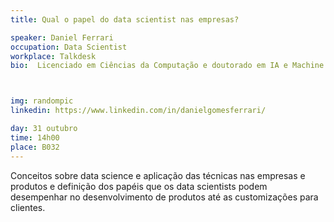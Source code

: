 ```yaml
---
title: Qual o papel do data scientist nas empresas?

speaker: Daniel Ferrari
occupation: Data Scientist
workplace: Talkdesk
bio:  Licenciado em Ciências da Computação e doutorado em IA e Machine Learning. Atuando como researcher publicou um livro e diversos artigos em parceria com laboratórios de Computação e Biologia. Como Engenheiro de Software, contribuiu no desenvolvimento de um sistema de planeamento de recurso corporativo (ERP). Como Data Scientist, combina a sua experiência como engenheiro e researcher para desenvolver pipelines completos desde a extração e manipulação de dados até a distribuição em produção de modelos de Machine Learning.



img: randompic
linkedin: https://www.linkedin.com/in/danielgomesferrari/

day: 31 outubro
time: 14h00
place: B032
---
```


Conceitos sobre data science e aplicação das técnicas nas empresas e produtos e definição dos papéis que os data scientists podem desempenhar no desenvolvimento de produtos até as customizações para clientes.
